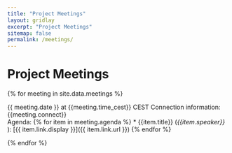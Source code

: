 ```yaml
---
title: "Project Meetings"
layout: gridlay
excerpt: "Project Meetings"
sitemap: false
permalink: /meetings/
---
```



# Project Meetings
{% for meeting in site.data.meetings %}

 <div class="well" id={{meeting.label}}>
  <pubtit>{{ meeting.date }} at {{meeting.time_cest}} CEST</pubtit>
  Connection information: {{meeting.connect}} <br />
  Agenda:
  {% for item in meeting.agenda %}
   * {{item.title}} (<em>{{item.speaker}} </em>): [{{ item.link.display }}]({{ item.link.url }}) 
  {% endfor %}
 </div>
 
{% endfor %}
